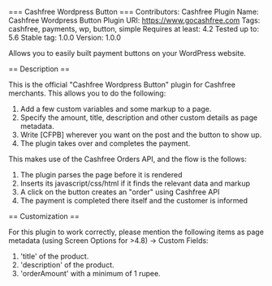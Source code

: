 === Cashfree Wordpress Button ===
Contributors: Cashfree
Plugin Name: Cashfree Wordpress Button
Plugin URI: https://www.gocashfree.com
Tags: cashfree, payments, wp, button, simple
Requires at least: 4.2
Tested up to: 5.6
Stable tag: 1.0.0
Version: 1.0.0

Allows you to easily built payment buttons on your WordPress website.

== Description ==

This is the official "Cashfree Wordpress Button" plugin for Cashfree merchants. This allows
you to do the following:

1. Add a few custom variables and some markup to a page.
2. Specify the amount, title, description and other custom details as page metadata.
3. Write [CFPB] wherever you want on the post and the button to show up.
4. The plugin takes over and completes the payment.

This makes use of the Cashfree Orders API, and the flow is the follows:

1. The plugin parses the page before it is rendered
2. Inserts its javascript/css/html if it finds the relevant data and markup
3. A click on the button creates an "order" using Cashfree API
4. The payment is completed there itself and the customer is informed

== Customization ==

For this plugin to work correctly, please mention the following items as page metadata (using Screen Options for >4.8) -> Custom Fields:

1. 'title' of the product.
2. 'description' of the product.
3. 'orderAmount' with a minimum of 1 rupee.